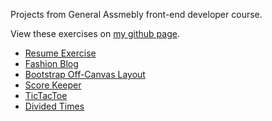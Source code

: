 Projects from General Assmebly front-end developer course.

View these exercises on <a href="http://damonsauve.github.io/index.html">my github page</a>.

- <a href="http://damonsauve.github.io/ga-fewd35-coursework/week_02_css_basics/resume_exercise/index.html" target="_blank">Resume Exercise</a>
- <a href="http://damonsauve.github.io/ga-fewd35-coursework/week_03_more_layout/fashion_blog/index.html" target="_blank">Fashion Blog</a>
- <a href="http://damonsauve.github.io/ga-fewd35-coursework/week_04_advanced_layout/bootstrap_off_canvas_template/index.html" target="_blank">Bootstrap Off-Canvas Layout</a>
- <a href="http://damonsauve.github.io/ga-fewd35-coursework/week_05_js_intro/09_dom_manipulation/score_keeper_html/index.html" target="_blank">Score Keeper</a>
- <a href="http://damonsauve.github.io/ga-fewd35-coursework/week_06_jquery_intro/10_jquery_intro/TicTacToe/index.html" target="_blank">TicTacToe</a>
- <a href="http://damonsauve.github.io/ga-fewd35-coursework/week_06_jquery_intro/11_jquery_review/divided_times/index.html" target="_blank">Divided Times</a>
